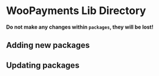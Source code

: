 # WooPayments Lib Directory

__Do not make any changes within `packages`, they will be lost!__

## Adding new packages

## Updating packages


